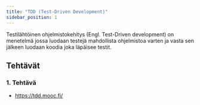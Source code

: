 ```yaml
---
title: "TDD (Test-Driven Development)"
sidebar_position: 1
---
```


Testilähtöinen ohjelmistokehitys (Engl. Test-Driven development) on menetelmä jossa luodaan testejä mahdollista ohjelmistoa varten ja vasta sen jälkeen luodaan koodia joka läpäisee testit.

## Tehtävät

### 1. Tehtävä
* https://tdd.mooc.fi/